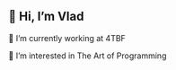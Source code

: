 ## 👋 Hi, I’m Vlad

🔭 I’m currently working at 4TBF

👀 I’m interested in The Art of Programming

<!---
Vlad1999/Vlad1999 is a ✨ special ✨ repository because its `README.md` (this file) appears on your GitHub profile.
You can click the Preview link to take a look at your changes.
--->
